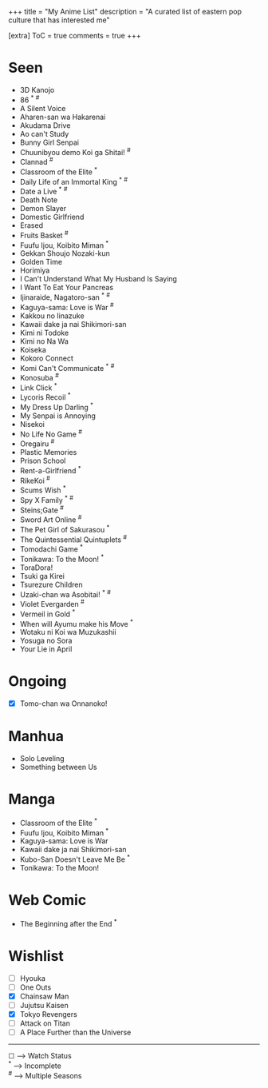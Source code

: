+++
title = "My Anime List"
description = "A curated list of eastern pop culture that has interested me"

[extra]
ToC = true
comments = true
+++

# Seen

- 3D Kanojo
- 86 <sup>\*</sup> <sup>#</sup>
- A Silent Voice
- Aharen-san wa Hakarenai
- Akudama Drive
- Ao can't Study
- Bunny Girl Senpai
- Chuunibyou demo Koi ga Shitai! <sup>#</sup>
- Clannad <sup>#</sup>
- Classroom of the Elite <sup>\*</sup>
- Daily Life of an Immortal King <sup>\*</sup> <sup>#</sup>
- Date a Live <sup>\*</sup> <sup>#</sup>
- Death Note
- Demon Slayer
- Domestic Girlfriend
- Erased
- Fruits Basket <sup>#</sup>
- Fuufu Ijou, Koibito Miman <sup>\*</sup>
- Gekkan Shoujo Nozaki-kun
- Golden Time
- Horimiya
- I Can't Understand What My Husband Is Saying
- I Want To Eat Your Pancreas
- Ijinaraide, Nagatoro-san <sup>\*</sup> <sup>#</sup>
- Kaguya-sama: Love is War <sup>#</sup>
- Kakkou no Iinazuke
- Kawaii dake ja nai Shikimori-san
- Kimi ni Todoke
- Kimi no Na Wa
- Koiseka
- Kokoro Connect
- Komi Can't Communicate <sup>\*</sup> <sup>#</sup>
- Konosuba <sup>#</sup>
- Link Click <sup>\*</sup>
- Lycoris Recoil <sup>\*</sup>
- My Dress Up Darling <sup>\*</sup>
- My Senpai is Annoying
- Nisekoi
- No Life No Game <sup>#</sup>
- Oregairu <sup>#</sup>
- Plastic Memories
- Prison School
- Rent-a-Girlfriend <sup>\*</sup>
- RikeKoi <sup>#</sup>
- Scums Wish <sup>\*</sup>
- Spy X Family <sup>\*</sup> <sup>#</sup>
- Steins;Gate <sup>#</sup>
- Sword Art Online <sup>#</sup>
- The Pet Girl of Sakurasou <sup>\*</sup>
- The Quintessential Quintuplets <sup>#</sup>
- Tomodachi Game <sup>\*</sup>
- Tonikawa: To the Moon! <sup>\*</sup>
- ToraDora!
- Tsuki ga Kirei
- Tsurezure Children
- Uzaki-chan wa Asobitai! <sup>\*</sup> <sup>#</sup>
- Violet Evergarden <sup>#</sup>
- Vermeil in Gold <sup>\*</sup>
- When will Ayumu make his Move <sup>\*</sup>
- Wotaku ni Koi wa Muzukashii
- Yosuga no Sora
- Your Lie in April

# Ongoing

- [x] Tomo-chan wa Onnanoko!

# Manhua

- Solo Leveling
- Something between Us

# Manga

- Classroom of the Elite <sup>\*</sup>
- Fuufu Ijou, Koibito Miman <sup>\*</sup>
- Kaguya-sama: Love is War
- Kawaii dake ja nai Shikimori-san
- Kubo-San Doesn't Leave Me Be <sup>\*</sup>
- Tonikawa: To the Moon!

# Web Comic

- The Beginning after the End <sup>\*</sup>

# Wishlist

- [ ] Hyouka
- [ ] One Outs
- [x] Chainsaw Man
- [ ] Jujutsu Kaisen
- [x] Tokyo Revengers
- [ ] Attack on Titan
- [ ] A Place Further than the Universe

---

&#9744; --> Watch Status  
<sup>\*</sup> --> Incomplete  
<sup>#</sup> --> Multiple Seasons
